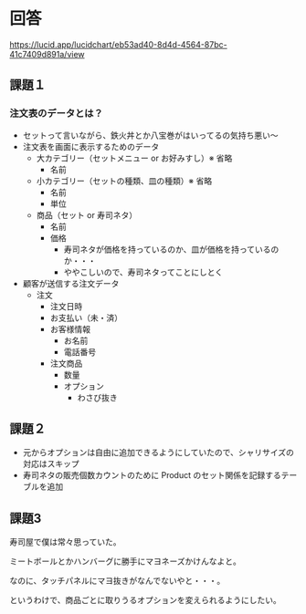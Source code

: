 # 回答

https://lucid.app/lucidchart/eb53ad40-8d4d-4564-87bc-41c7409d891a/view

## 課題１

### 注文表のデータとは？

- セットって言いながら、鉄火丼とか八宝巻がはいってるの気持ち悪い〜
- 注文表を画面に表示するためのデータ
    - 大カテゴリー（セットメニュー or お好みすし）※ 省略
        - 名前
    - 小カテゴリー（セットの種類、皿の種類）※ 省略
        - 名前
        - 単位
    - 商品（セット or 寿司ネタ）
        - 名前
        - 価格
            - 寿司ネタが価格を持っているのか、皿が価格を持っているのか・・・
            - ややこしいので、寿司ネタってことにしとく
- 顧客が送信する注文データ
    - 注文
        - 注文日時
        - お支払い（未・済）
        - お客様情報
            - お名前
            - 電話番号
        - 注文商品
            - 数量
            - オプション
                - わさび抜き  
                
## 課題２

- 元からオプションは自由に追加できるようにしていたので、シャリサイズの対応はスキップ
- 寿司ネタの販売個数カウントのために Product のセット関係を記録するテーブルを追加

## 課題3
寿司屋で僕は常々思っていた。

ミートボールとかハンバーグに勝手にマヨネーズかけんなよと。

なのに、タッチパネルにマヨ抜きがなんでないやと・・・。

というわけで、商品ごとに取りうるオプションを変えられるようにしたい。
